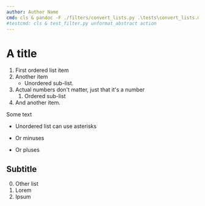 ```yaml
---
author: Author Name
cmd: cls & pandoc -F ./filters/convert_lists.py .\tests\convert_lists.md --to=markdown
#testcmd: cls & test_filter.py unformat_abstract action
---
```


# A title

1. First ordered list item
2. Another item
    * Unordered sub-list. 
1. Actual numbers don't matter, just that it's a number
    1. Ordered sub-list
4. And another item.

Some text

* Unordered list can use asterisks
- Or minuses
+ Or pluses

## Subtitle

0. Other list
1. Lorem
2. Ipsum
